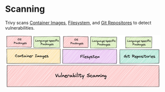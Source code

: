 # Scanning

Trivy scans [Container Images](image.md), [Filesystem](filesystem.md), and [Git Repositores](git-repository.md) to detect vulnerabilities.

![vulnerability](../../imgs/vulnerability.png)